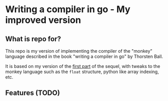 # Writing a compiler in go - My improved version

## What is repo for?

This repo is my version of implementing the compiler of the "monkey" language described in the book "writing a compiler in go" by Thorsten Ball.

It is based on my version of the [first part](https://github.com/XyLearningProgramming/my_writing_an_interpreter_in_go_playground) of the sequel, with tweaks to the monkey language such as the `float` structure, python like array indexing, etc.

## Features (TODO)
